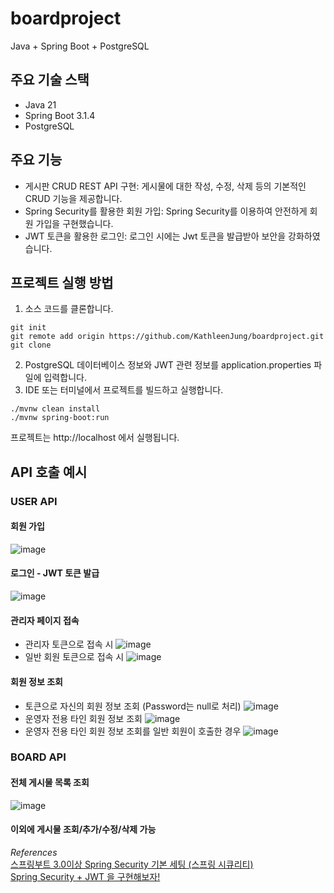 # boardproject
Java + Spring Boot + PostgreSQL

## 주요 기술 스택
- Java 21
- Spring Boot 3.1.4
- PostgreSQL

## 주요 기능
- 게시판 CRUD REST API 구현: 게시물에 대한 작성, 수정, 삭제 등의 기본적인 CRUD 기능을 제공합니다.
- Spring Security를 활용한 회원 가입: Spring Security를 이용하여 안전하게 회원 가입을 구현했습니다.
- JWT 토큰을 활용한 로그인: 로그인 시에는 Jwt 토큰을 발급받아 보안을 강화하였습니다.

## 프로젝트 실행 방법
1. 소스 코드를 클론합니다.
```
git init
git remote add origin https://github.com/KathleenJung/boardproject.git
git clone
```
2. PostgreSQL 데이터베이스 정보와 JWT 관련 정보를 application.properties 파일에 입력합니다.
4. IDE 또는 터미널에서 프로젝트를 빌드하고 실행합니다.
```
./mvnw clean install
./mvnw spring-boot:run
```
프로젝트는 http://localhost 에서 실행됩니다.

## API 호출 예시
### USER API
#### 회원 가입
![image](https://github.com/KathleenJung/boardproject/assets/85939045/0eae3d22-3028-4fb7-ac7b-fb4b447f923a)
#### 로그인 - JWT 토큰 발급
![image](https://github.com/KathleenJung/boardproject/assets/85939045/bd75b817-d238-4954-9aee-d1612d0c67ae)
#### 관리자 페이지 접속
- 관리자 토큰으로 접속 시
![image](https://github.com/KathleenJung/boardproject/assets/85939045/ee439630-73e8-4591-ae8d-7cd19a626e48)
- 일반 회원 토큰으로 접속 시
![image](https://github.com/KathleenJung/boardproject/assets/85939045/dc9306d1-74a5-448e-881a-e8fc1969ebcb)
#### 회원 정보 조회
- 토큰으로 자신의 회원 정보 조회 (Password는 null로 처리)
![image](https://github.com/KathleenJung/boardproject/assets/85939045/dac168cb-c492-4fd6-891a-65ddc75b9e59)
- 운영자 전용 타인 회원 정보 조회
![image](https://github.com/KathleenJung/boardproject/assets/85939045/e22c1f2d-b782-408c-9ef7-c6bae9205704)
- 운영자 전용 타인 회원 정보 조회를 일반 회원이 호출한 경우
![image](https://github.com/KathleenJung/boardproject/assets/85939045/82417979-567b-4711-ac40-32100bf84f25)
### BOARD API
#### 전체 게시물 목록 조회
![image](https://github.com/KathleenJung/boardproject/assets/85939045/0a7d0d16-0229-4f1f-9f88-2d2d8e43dfb8)
#### 이외에 게시물 조회/추가/수정/삭제 가능









_References_  
[스프링부트 3.0이상 Spring Security 기본 세팅 (스프링 시큐리티)](https://nahwasa.com/entry/%EC%8A%A4%ED%94%84%EB%A7%81%EB%B6%80%ED%8A%B8-30%EC%9D%B4%EC%83%81-Spring-Security-%EA%B8%B0%EB%B3%B8-%EC%84%B8%ED%8C%85-%EC%8A%A4%ED%94%84%EB%A7%81-%EC%8B%9C%ED%81%90%EB%A6%AC%ED%8B%B0#6._DB%EC%97%90_%EB%B9%84%EB%B0%80%EB%B2%88%ED%98%B8%EA%B0%80_%EA%B7%B8%EB%8C%80%EB%A1%9C_%EB%B3%B4%EC%9D%B4%EB%8A%94%EB%8D%B0_%EC%9D%B4%EA%B1%B0_%EA%B4%9C%EC%B0%AE%EB%82%98%EC%9A%94?!)  
[Spring Security + JWT 을 구현해보자!](https://velog.io/@limsubin/Spring-Security-JWT-%EC%9D%84-%EA%B5%AC%ED%98%84%ED%95%B4%EB%B3%B4%EC%9E%90#-span-stylecolorlightcoraldatasql-span)
